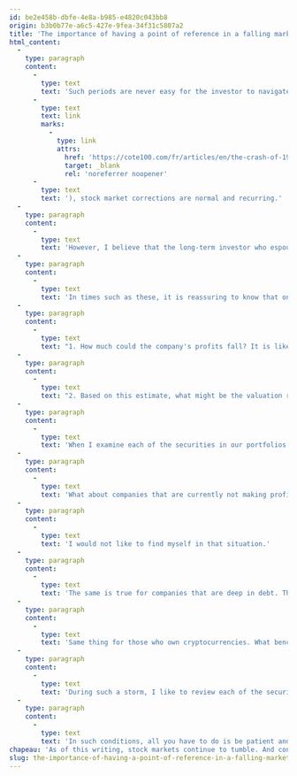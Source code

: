 ```yaml
---
id: be2e458b-dbfe-4e8a-b985-e4820c043bb8
origin: b3b0b77e-a6c5-427e-9fea-34f31c5807a2
title: 'The importance of having a point of reference in a falling market'
html_content:
  -
    type: paragraph
    content:
      -
        type: text
        text: 'Such periods are never easy for the investor to navigate through, although, as I wrote in an earlier blog ('
      -
        type: text
        text: link
        marks:
          -
            type: link
            attrs:
              href: 'https://cote100.com/fr/articles/en/the-crash-of-1929/'
              target: _blank
              rel: 'noreferrer noopener'
      -
        type: text
        text: '), stock market corrections are normal and recurring.'
  -
    type: paragraph
    content:
      -
        type: text
        text: 'However, I believe that the long-term investor who espouses a “value” investment philosophy has a significant advantage over other investors, especially speculators.'
  -
    type: paragraph
    content:
      -
        type: text
        text: 'In times such as these, it is reassuring to know that one has invested in solid companies, whose business models have proven their worth, which are profitable and in solid financial health. One can always try to assess the downside risk of a security that one holds by asking two questions:'
  -
    type: paragraph
    content:
      -
        type: text
        text: "1. How much could the company's profits fall? It is likely that an economic slowdown will occur in the coming months, or even a recession. What could be the impact on company profits?"
  -
    type: paragraph
    content:
      -
        type: text
        text: "2. Based on this estimate, what might be the valuation ratio that investors would be willing to pay for this company's stock, assuming a pessimistic scenario?"
  -
    type: paragraph
    content:
      -
        type: text
        text: 'When I examine each of the securities in our portfolios under management, I can get a good idea of the answers to these two questions. A very pessimistic scenario could result in a continuation of the decline in the value of our securities over the next few months, but it seems to me that there is nevertheless a floor to this value.'
  -
    type: paragraph
    content:
      -
        type: text
        text: 'What about companies that are currently not making profit and are expected to continue to lose money for the foreseeable future? It seems to me that in such cases it would be difficult, if not impossible, to estimate a bottom value. The problem with many of these loss-making companies is that they will likely need capital to continue their operations just as the market for capital becomes increasingly tight.'
  -
    type: paragraph
    content:
      -
        type: text
        text: 'I would not like to find myself in that situation.'
  -
    type: paragraph
    content:
      -
        type: text
        text: 'The same is true for companies that are deep in debt. These companies find themselves in a situation where access to equity capital is suddenly very limited and new debt suddenly costs much more than in the past. For example, according to the Federal Bank of St. Louis (St. Louis Fed), the spread between rates on junk bonds and US government rates had climbed to 4.71% on May 16, 2022, compared to just 3.27% on April 5 and 3.03% on December 29, 2021.'
  -
    type: paragraph
    content:
      -
        type: text
        text: 'Same thing for those who own cryptocurrencies. What benchmark can they use to get an idea of the downside risk of bitcoin or other cryptocurrencies? The big problem with such “currencies” is that there is no way to evaluate them objectively.'
  -
    type: paragraph
    content:
      -
        type: text
        text: 'During such a storm, I like to review each of the securities we hold in our portfolio. And I take comfort in confirming that each of our businesses 1- is profitable; 2- has a robust and sustainable business model; 3- is in good financial health (at least, for the vast majority of them) and 4- its stock is reasonably valued.'
  -
    type: paragraph
    content:
      -
        type: text
        text: 'In such conditions, all you have to do is be patient and let the storm blow over.'
chapeau: 'As of this writing, stock markets continue to tumble. And contrary to what we have seen for some time, it seems that the downward pressure is generalized. Even stocks considered to be highly defensive and relatively immune to sharp declines are being battered by the markets. Over the past few days, stocks such as Wal-Mart, Apple, Google have corrected.'
slug: the-importance-of-having-a-point-of-reference-in-a-falling-market
---
```

